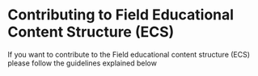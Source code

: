 # Contributing to Field Educational Content Structure (ECS)

If you want to contribute to the Field educational content structure (ECS) please follow the guidelines explained below
